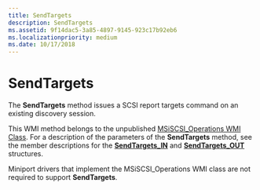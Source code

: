 ```yaml
---
title: SendTargets
description: SendTargets
ms.assetid: 9f14dac5-3a85-4897-9145-923c17b92eb6
ms.localizationpriority: medium
ms.date: 10/17/2018
---
```


# SendTargets


The **SendTargets** method issues a SCSI report targets command on an existing discovery session.

This WMI method belongs to the unpublished [MSiSCSI\_Operations WMI Class](msiscsi-operations-wmi-class.md). For a description of the parameters of the **SendTargets** method, see the member descriptions for the [**SendTargets\_IN**](https://docs.microsoft.com/windows-hardware/drivers/ddi/iscsiop/ns-iscsiop-_sendtargets_in) and [**SendTargets\_OUT**](https://docs.microsoft.com/windows-hardware/drivers/ddi/iscsiop/ns-iscsiop-_sendtargets_out) structures.

Miniport drivers that implement the MSiSCSI\_Operations WMI class are not required to support **SendTargets**.

 

 





